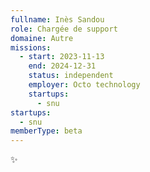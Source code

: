 ```yaml
---
fullname: Inès Sandou
role: Chargée de support
domaine: Autre
missions:
  - start: 2023-11-13
    end: 2024-12-31
    status: independent
    employer: Octo technology
    startups:
      - snu
startups:
  - snu
memberType: beta
---
```

✨